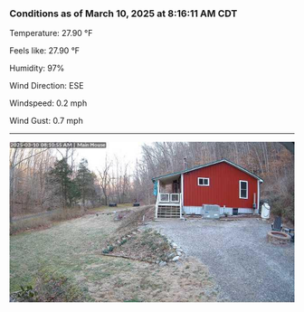 ### Conditions as of March 10, 2025 at 8:16:11 AM CDT 

Temperature: 27.90 &deg;F

Feels like: 27.90 &deg;F

Humidity: 97%

Wind Direction: ESE

Windspeed: 0.2 mph

Wind Gust: 0.7 mph

---

<img src="./images/latest.jpeg"/>

